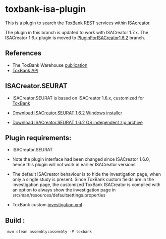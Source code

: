 toxbank-isa-plugin
==================

This is a plugin to search the [ToxBank](http://www.toxbank.net) REST services within [ISAcreator](http://isatools.wordpress.com/tag/isacreator/).

The plugin in this branch is updated to work with ISACreator 1.7.x. The ISACreator 1.6.x plugin is moved to 
[PluginForISACreator1.6.2](https://github.com/ToxBank/toxbank-isa-plugin/tree/PluginForISACreator1.6.2) branch.

## References

* The ToxBank Warehouse [publication](http://onlinelibrary.wiley.com/doi/10.1002/minf.201200114/abstract)
* [ToxBank API](http://api.toxbank.net/index.php)

ISACreator.SEURAT 
-----------------

* ISACreator.SEURAT is based on ISACreator 1.6.x, customized for [ToxBank](http://ww.toxbank.net)

* [Download ISACreator.SEURAT 1.6.2 Windows installer](http://www.ideaconsult.net/downloads/ISAcreator.SEURAT/ISAcreator.SEURAT-v1.6.2-setup.exe)

* [Download ISACreator.SEURAT 1.6.2 OS independent zip archive](http://www.ideaconsult.net/downloads/ISAcreator.SEURAT/ISAcreator.SEURAT-v1.6.2.zip)


Plugin requirements:
------------------

* ISACreator.SEURAT  

* Note the plugin interface had been changed since ISACreator 1.6.0, hence this plugin will not work in earlier ISACreator versions

* The default ISACreator behaviour is to hide the investigation page, when only a single study is present. Since ToxBank custom fields are in the investigation page, the customized ToxBank ISACreator is compiled with an option to always show the investigation page in src/man/resources/defaultsettings.properties

* ToxBank custom [investigation.xml](https://github.com/ToxBank/isa2rdf/blob/master/isa2rdf/isa2rdf-cli/src/main/resources/toxbank-config/investigation.xml)

Build :
------------------

     mvn clean assembly:assembly -P toxbank



